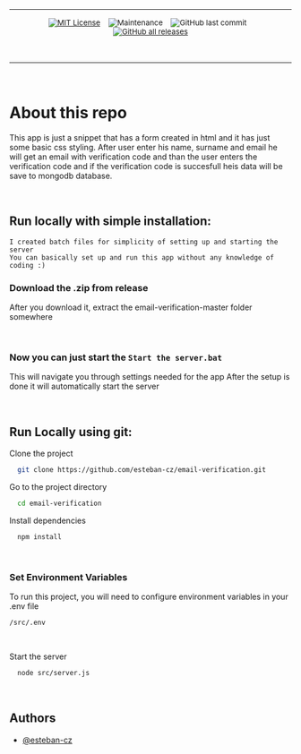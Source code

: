 <div align="center">
<table>
<tbody>
<td align="center">
<img width="0" height="0"><br>
<sub>
  
  [![MIT License](https://img.shields.io/badge/License-MIT-red.svg?style=for-the-badge)](https://choosealicense.com/licenses/mit/)&nbsp;&nbsp;&nbsp;
  ![Maintenance](https://img.shields.io/maintenance/yes/2023?style=for-the-badge)&nbsp;&nbsp;&nbsp;
  ![GitHub last commit](https://img.shields.io/github/last-commit/esteban-cz/email-verification?style=for-the-badge)&nbsp;&nbsp;&nbsp;
  [![GitHub all releases](https://img.shields.io/github/downloads/esteban-cz/email-verification/total?style=for-the-badge)](https://github.com/esteban-cz/email-verification/releases/tag/v1.0.0)
  
</sub><br>
<img width="0" height="0">
</td>
</tbody>
</table>
</div>
  
<br>

# **About this repo**

This app is just a snippet that has a form created in html and it has just some basic css styling. After user enter his name, surname and email he will get an email with verification code and than the user enters the verification code and if the verification code is succesfull heis data will be save to mongodb database.

<br>

## **Run locally with simple installation:**

`I created batch files for simplicity of setting up and starting the server` <br>
`You can basically set up and run this app without any knowledge of coding :)`

### **Download the .zip from release**

After you download it, extract the email-verification-master folder somewhere

<br>

### Now you can just start the `Start the server.bat`

This will navigate you through settings needed for the app
After the setup is done it will automatically start the server

<br>

## **Run Locally using git:**

Clone the project

```bash
  git clone https://github.com/esteban-cz/email-verification.git
```

Go to the project directory

```bash
  cd email-verification
```

Install dependencies

```bash
  npm install
```

<br>

### **Set Environment Variables**

To run this project, you will need to configure environment variables in your .env file

`/src/.env`

<br>

Start the server

```bash
  node src/server.js
```

<br>

## Authors

- [@esteban-cz](https://www.github.com/esteban-cz)
